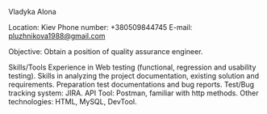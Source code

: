 Vladyka Alona

Location: Kiev
Phone number: +380509844745
E-mail: pluzhnikova1988@gmail.com

Objective:
Obtain a position of quality assurance engineer.

Skills/Tools
Experience in Web testing (functional, regression and usability testing). 
Skills in analyzing the project documentation, existing solution and requirements.
Preparation test documentations and bug reports.
Test/Bug tracking system: JIRA. 
API Tool: Postman, familiar with http methods.
Other technologies: HTML, MySQL, DevTool.